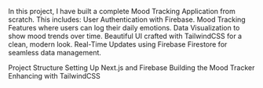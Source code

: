 In this project, I have built  a complete Mood Tracking Application from scratch. This includes:
User Authentication with Firebase.
Mood Tracking Features where users can log their daily emotions.
Data Visualization to show mood trends over time.
Beautiful UI crafted with TailwindCSS for a clean, modern look.
Real-Time Updates using Firebase Firestore for seamless data management.

Project Structure
Setting Up Next.js and Firebase
Building the Mood Tracker
Enhancing with TailwindCSS